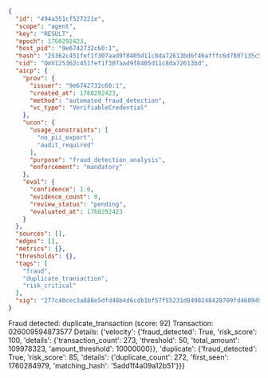 ```json
{
  "id": "494a351cf527221e",
  "scope": "agent",
  "key": "RESULT",
  "epoch": 1760292423,
  "host_pid": "9e6742732c60:1",
  "hash": "25362c451fef1f307aad9f8405d11c8da72613bd6f46afffc6d7807135c541a6",
  "cid": "QmV125362c451fef1f307aad9f8405d11c8da72613bd",
  "aicp": {
    "prov": {
      "issuer": "9e6742732c60:1",
      "created_at": 1760292423,
      "method": "automated_fraud_detection",
      "vc_type": "VerifiableCredential"
    },
    "ucon": {
      "usage_constraints": [
        "no_pii_export",
        "audit_required"
      ],
      "purpose": "fraud_detection_analysis",
      "enforcement": "mandatory"
    },
    "eval": {
      "confidence": 1.0,
      "evidence_count": 0,
      "review_status": "pending",
      "evaluated_at": 1760292423
    }
  },
  "sources": [],
  "edges": [],
  "metrics": {},
  "thresholds": {},
  "tags": [
    "fraud",
    "duplicate_transaction",
    "risk_critical"
  ],
  "sig": "277c40cec3a888e5dfd48b4d6cdb1bf57f55231d8490248428709fd4609490cf"
}
```

Fraud detected: duplicate_transaction (score: 92)
Transaction: 026009594873577
Details: {'velocity': {'fraud_detected': True, 'risk_score': 100, 'details': {'transaction_count': 273, 'threshold': 50, 'total_amount': 109978323, 'amount_threshold': 10000000}}, 'duplicate': {'fraud_detected': True, 'risk_score': 85, 'details': {'duplicate_count': 272, 'first_seen': 1760284979, 'matching_hash': '5add1f4a09a12b51'}}}